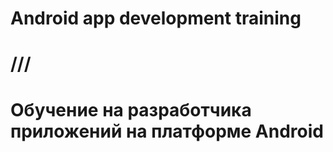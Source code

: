# Android app development training
# ///
# Обучение на разработчика приложений на платформе Android
